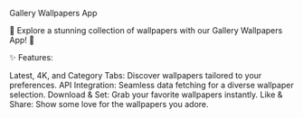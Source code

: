Gallery Wallpapers App

🚀 Explore a stunning collection of wallpapers with our Gallery Wallpapers App! 🌈

✨ Features:

Latest, 4K, and Category Tabs: Discover wallpapers tailored to your preferences.
API Integration: Seamless data fetching for a diverse wallpaper selection.
Download & Set: Grab your favorite wallpapers instantly.
Like & Share: Show some love for the wallpapers you adore.
